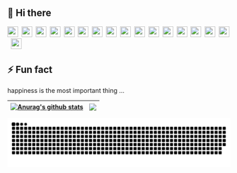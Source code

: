 ## 👋 Hi there 
<code><img width="24" height="24" src="https://cdn.svgporn.com/logos/html-5.svg"></code>&nbsp;
<code><img width="24" height="24" src="https://cdn.svgporn.com/logos/css-3.svg"></code>&nbsp;
<code><img width="24" height="24" src="https://cdn.svgporn.com/logos/sass.svg"></code>&nbsp;
<code><img width="24" height="24" src="https://cdn.svgporn.com/logos/javascript.svg"></code>&nbsp;
<code><img width="24" height="24" src="https://cdn.svgporn.com/logos/typescript-icon.svg"></code>&nbsp;
<code><img width="24" height="24" src="https://cdn.svgporn.com/logos/vue.svg"></code>&nbsp;
<code><img width="24" height="24" src="https://cdn.svgporn.com/logos/vitejs.svg"></code>&nbsp;
<code><img width="24" height="24" src="https://cdn.svgporn.com/logos/react.svg"></code>&nbsp;
<code><img width="24" height="24" src="https://cdn.svgporn.com/logos/nuxt-icon.svg"></code>&nbsp;
<code><img width="24" height="24" src="https://cdn.svgporn.com/logos/flutter.svg"></code>&nbsp;
<code><img width="24" height="24" src="https://cdn.svgporn.com/logos/nodejs-icon-alt.svg"></code>&nbsp;
<code><img width="24" height="24" src="https://cdn.svgporn.com/logos/nestjs.svg"></code>&nbsp;
<code><img width="24" height="24" src="https://cdn.svgporn.com/logos/mongodb-icon.svg"></code>&nbsp;
<code><img width="24" height="24" src="https://cdn.svgporn.com/logos/mysql.svg"></code>&nbsp;
<code><img width="24" height="24" src="https://cdn.svgporn.com/logos/docker.svg"></code>&nbsp;
<code><img width="24" height="24" src="https://cdn.svgporn.com/logos/nginx.svg"></code>&nbsp;
<code><img width="24" height="24" src="https://cdn.svgporn.com/logos/jenkins.svg"></code>&nbsp;

## ⚡ Fun fact

happiness is the most important thing ...

| <a href="https://github.com/Jinx-1120"><img align="center" src="https://github-readme-stats.vercel.app/api?username=Jinx-1120&show_icons=true&theme=vue&hide=prs&hide_border=true&count_private=true" alt="Anurag's github stats" /></a> | <a href="https://github.com/Jinx-1120"><img align="center" src="https://github-readme-stats.vercel.app/api/top-langs/?username=Jinx-1120&theme=vue&layout=compact&hide_border=true" /></a> |
| ---------------------------------------------------------------------------------------------------------------------------------------------------------------------------------------------------------------------------------------- | ------------------------------------------------------------------------------------------------------------------------------------------------------------------------------------------ |

<picture>
  <source media="(prefers-color-scheme: dark)" srcset="https://raw.githubusercontent.com/Jinx-1120/Jinx-1120/output/github-snake-dark.svg">
  <source media="(prefers-color-scheme: light)" srcset="https://raw.githubusercontent.com/Jinx-1120/Jinx-1120/output/github-snake.svg">
  <img alt="github contribution grid snake animation" src="https://raw.githubusercontent.com/Jinx-1120/Jinx-1120/output/github-snake.svg">
</picture>